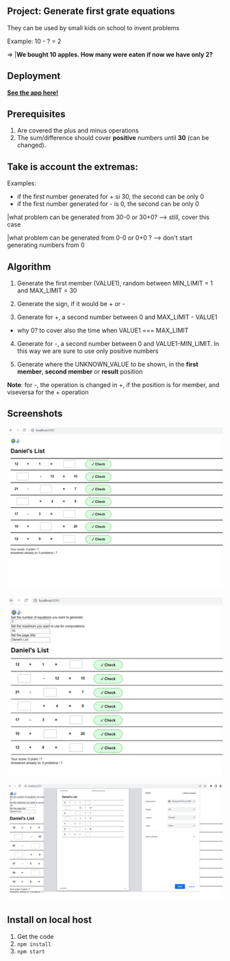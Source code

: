 ## Project: Generate first grate equations

They can be used by small kids on school to invent problems

Example:
10 - ? = 2

=> |**We bought 10 apples. How many were eaten if now we have only 2?**

## Deployment

**[See the app here!](https://abcles.github.io/1st_grade_equations/dist/)**

## Prerequisites

1. Are covered the plus and minus operations
2. The sum/difference should cover **positive** numbers until **30** (can be changed).

## Take is account the extremas:

Examples:

- if the first number generated for + si 30, the second can be only 0
- if the first number generated for - is 0, the second can be only 0

|what problem can be generated from 30-0 or 30+0? --> still, cover this case

|what problem can be generated from 0-0 or 0+0 ? --> don't start generating numbers from 0

## Algorithm

1. Generate the first member (VALUE1), random between MIN_LIMIT = 1 and MAX_LIMIT = 30

2. Generate the sign, if it would be + or -

3. Generate for +, a second number between 0 and MAX_LIMIT - VALUE1

- why 0? to cover also the time when VALUE1 === MAX_LIMIT

4. Generate for -, a second number between 0 and VALUE1-MIN_LIMIT. In this way we are sure to use only positive numbers

5. Generate where the UNKNOWN_VALUE to be shown, in the **first member**, **second member** or **result** position

**Note**: for -, the operation is changed in +, if the position is for member, and viseversa for the + operation

## Screenshots

![Screenshot 1](Screenshot1.png)

![Screenshot 2](Screenshot2.png)

![Screenshot 3](Screenshot3.png)

## Install on local host

1. Get the code
2. `npm install`
3. `npm start`
